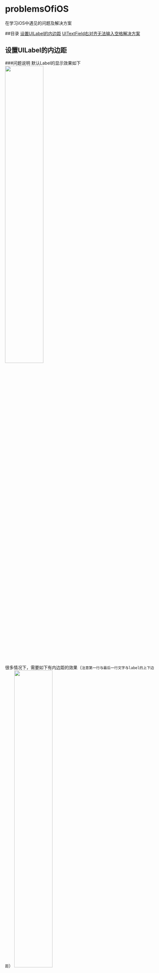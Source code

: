 problemsOfiOS
==========================================
在学习iOS中遇见的问题及解决方案


##目录
[设置UILabel的内边距](#设置UILabel的内边距)
[UITextField右对齐无法输入空格解决方案](#UITextField右对齐无法输入空格解决方案)




设置UILabel的内边距
----------------------------------------

###问题说明
默认Label的显示效果如下
<img src="https://raw.githubusercontent.com/SwiftlyFly/problemsOfiOS/master/images/SFLabel/QQ20160701-0%402x.png" width="50%" height="50%">

很多情况下，需要如下有内边距的效果（`注意第一行与最后一行文字与label的上下边距`）
<img src="https://raw.githubusercontent.com/SwiftlyFly/problemsOfiOS/master/images/SFLabel/QQ20160701-1%402x.png" width="50%" height="50%">

### 解决方案
为了解决这个问题，设计SFLabel如下，继承自UILabel

```
#import "SFLabel.h"
#import <UIKit/UIKit.h>

@interface SFLabel ()
// 用来决定上下左右内边距，也可以提供一个借口供外部修改，在这里就先固定写死
@property (assign, nonatomic) UIEdgeInsets edgeInsets;
@end

@implementation SFLabel


//下面三个方法用来初始化edgeInsets
- (instancetype)initWithFrame:(CGRect)frame
{
    if(self = [super initWithFrame:frame])
    {
        self.edgeInsets = UIEdgeInsetsMake(25, 0, 25, 0);
    }
    return self;
}

- (instancetype)initWithCoder:(NSCoder *)aDecoder
{
    if (self = [super initWithCoder:aDecoder]) {
        self.edgeInsets = UIEdgeInsetsMake(25, 0, 25, 0);
    }
    return self;
}

- (void)awakeFromNib
{
    [super awakeFromNib];
    self.edgeInsets = UIEdgeInsetsMake(25, 0, 25, 0);
}

// 修改绘制文字的区域，edgeInsets增加bounds
-(CGRect)textRectForBounds:(CGRect)bounds 
    limitedToNumberOfLines:(NSInteger)numberOfLines
{

    /*
    调用父类该方法
    注意传入的UIEdgeInsetsInsetRect(bounds, self.edgeInsets),bounds是真正的绘图区域
    */
    CGRect rect = [super textRectForBounds:UIEdgeInsetsInsetRect(bounds,
     self.edgeInsets) limitedToNumberOfLines:numberOfLines];
    //根据edgeInsets，修改绘制文字的bounds
    rect.origin.x -= self.edgeInsets.left;
    rect.origin.y -= self.edgeInsets.top;
    rect.size.width += self.edgeInsets.left + self.edgeInsets.right;
    rect.size.height += self.edgeInsets.top + self.edgeInsets.bottom;
    return rect;
}

//绘制文字
- (void)drawTextInRect:(CGRect)rect
{
    //令绘制区域为原始区域，增加的内边距区域不绘制
    [super drawTextInRect:UIEdgeInsetsInsetRect(rect, self.edgeInsets)];
}

@end
```

将UIlabel的类型改为SFLabel，看看现在效果是否如第二幅图😊。

### 注意事项
- 通过SFLabel中的方法修改UILabel的内边距最好只修改上下内边距，通过系统NSMutableParagraphStyle是可以修改左边内边距的；
- 通过`boundingRectWithSize:options:attributes:context:`计算SFLabel内容计算出的区域仍然是与直接使用UILabel的结果一样，因此需要小心使用，可以在`boundingRectWithSize:options:attributes:context:`基础上根据edgeInsets进行修正。

[SFLabel示例源码](https://github.com/SwiftlyFly/problemsOfiOS/tree/master/SFLabel)








UITextField右对齐无法输入空格解决方案
----------------------------------------

### 问题说明
今天使用UITextfield需要右对齐输入，但是当设置右对齐第一个字符输入空格后，神奇的一幕发生了，如下图，如果第一个字符不输入空格谁说可以正常输入，但是后面输入的空格不会也不回立即显示，除非输入下一个非空格字符之前输入空格才会显示。

<img src="https://raw.githubusercontent.com/SwiftlyFly/problemsOfiOS/master/images/SFUITextFieldInputSpaceFromRight/1%E9%97%AE%E9%A2%98%E9%99%88%E8%BF%B0.gif" width="50%" height="30%">

### 解决思路
解决思路很简单，就是将我们输入的普通空格使用[Non-breaking space](https://en.wikipedia.org/wiki/Non-breaking_space)代替。

### 解决方案
#### 方案1：通过代理方法监听textfield的输入。

1.首先设置控制器作为textfield的代理，

```
self.textField.delegate = self;
```

2.监听文本的输入，做如下处理

```
- (BOOL)textField:(UITextField *)textField 
        shouldChangeCharactersInRange:(NSRange)range 
        replacementString:(NSString *)string
{
    /* 如果不是右对齐，直接返回YES，不做处理 */
    if (textField.textAlignment != NSTextAlignmentRight) {
        return YES;
    }
    
    /* 在右对齐的情况下*/
    // 如果string是@""，说明是删除字符（剪切删除操作），则直接返回YES，不做处理
    // 如果把这段删除，在删除字符时光标位置会出现错误
    if ([string isEqualToString:@""]) {
        return YES;
    }

    /* 在输入单个字符或者粘贴内容时做如下处理，已确定光标应该停留的正确位置，
    没有下段从字符中间插入或者粘贴光标位置会出错 */
    // 首先使用 non-breaking space 代替默认输入的@“ ”空格
    string = [string stringByReplacingOccurrencesOfString:@" " 
                     withString:@"\u00a0"];
    textField.text = [textField.text stringByReplacingCharactersInRange:range 
                                     withString:string];
    //确定输入或者粘贴字符后光标位置
    UITextPosition *beginning = textField.beginningOfDocument;
    UITextPosition *cursorLoc = [textField positionFromPosition:beginning 
                                 offset:range.location+string.length];
    // 选中文本起使位置和结束为止设置同一位置
    UITextRange *textRange = [textField textRangeFromPosition:cursorLoc 
                                        toPosition:cursorLoc];
    // 选中字符范围（由于textRange范围的起始结束位置一样所以并没有选中字符）
    [textField setSelectedTextRange:textRange];
    
    return NO;
}
```

3.如果需要拿到textfield中的text使用，在使用前记得将 non-breaking space替换回来

```
[self.textField.text stringByReplacingOccurrencesOfString:@"\u00a0" 
                     withString:@" "]; 
```

**弊端分析：**上面代理方法`textField: shouldChangeCharactersInRange: replacementString:`对于很多输入字符返回的是NO，因此不能很好的监听`UITextFieldTextDidChangeNotification`，因此不推荐使用。

**效果演示**

<img src="https://raw.githubusercontent.com/SwiftlyFly/problemsOfiOS/master/images/SFUITextFieldInputSpaceFromRight/2%E4%BB%A3%E7%90%86%E6%95%88%E6%9E%9C%E6%BC%94%E7%A4%BA.gif" width="50%" height="50%">

#### 方案2：通过addTarget: action: forControlEvents: 给textField添加响应事件
在此，自定义了一个textField，code如下：

```
- (instancetype)initWithCoder:(NSCoder *)aDecoder
{
    self = [super initWithCoder:aDecoder];
    if (self) {
    
    // 给textfield添加响应事件
        [self addTarget:self 
        action:@selector(replaceNormalSpaceUsingNonbreakingSpace) 
        forControlEvents:UIControlEventEditingChanged];
        }
    return self;
}

// 在响应事件中将@" "替换为non-breaking space
- (void)replaceNormalSpaceUsingNonbreakingSpace
{
    UITextRange *textRange = self.selectedTextRange;
    self.text = [self.text stringByReplacingOccurrencesOfString:@" " 
                           withString:@"\u00a0"];
    [self setSelectedTextRange:textRange];
}
```
**说明：**如果需要拿到textfield中的text使用，同样需要将 non-breaking space替换回来。

该方法可以有效的解决问题，还能监听`UITextFieldTextDidChangeNotification`，推荐使用。

**效果演示**

<img src="https://raw.githubusercontent.com/SwiftlyFly/problemsOfiOS/master/images/SFUITextFieldInputSpaceFromRight/3%E8%87%AA%E5%AE%9A%E4%B9%89%E6%95%88%E6%9E%9C%E6%BC%94%E7%A4%BA.gif" width="50%" height="50%">

### 仍存在的问题
当我们最后输入的是空格的时候，那么当textfield不是第一响应者的时候，那么最后的空格依然不可见。如下所示：


解决思路：可以在textfield右侧放一个view，当输入结束时，计算输入内容最后面空格的宽度，然后作为view的宽度，当textfield成为第一响应者时，令view的宽度为0。

<img src="https://raw.githubusercontent.com/SwiftlyFly/problemsOfiOS/master/images/SFUITextFieldInputSpaceFromRight/4%E4%BB%8D%E5%AD%98%E5%9C%A8%E7%9A%84%E9%97%AE%E9%A2%98.gif" width="50%" height="50%">

PS：谁有更好的方法@一下哦。


###参考
基本是下面解决方案的汇总，下面有的回答也存在一些其他小问题。
[clickme](http://stackoverflow.com/questions/19569688/right-aligned-uitextfield-spacebar-does-not-advance-cursor-in-ios-7/22512184#22512184)

